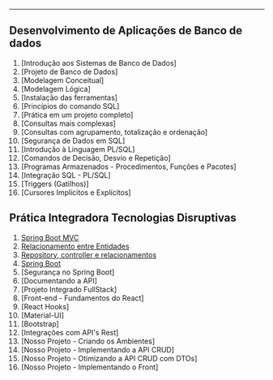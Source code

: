 ___

## Desenvolvimento de Aplicações de Banco de dados
1. [Introdução aos Sistemas de Banco de Dados]
2. [Projeto de Banco de Dados]
3. [Modelagem Conceitual]
4. [Modelagem Lógica]
5. [Instalação das ferramentas]
6. [Princípios do comando SQL]
7. [Prática em um projeto completo]
8. [Consultas mais complexas]
9. [Consultas com agrupamento, totalização e ordenação]
10. [Segurança de Dados em SQL]
11. [Introdução à Linguagem PL/SQL]
12. [Comandos de Decisão, Desvio e Repetição]
13. [Programas Armazenados - Procedimentos, Funções e Pacotes]
14. [Integração SQL - PL/SQL]
15. [Triggers (Gatilhos)]
16. [Cursores Implícitos e Explícitos]


## Prática Integradora Tecnologias Disruptivas
1. [Spring Boot MVC](../Java/Spring%20Boot%20MVC.md)
2. [Relacionamento entre Entidades](../Java/Relacionamento%20entre%20Entidades.md)
3. [Repository, controller e relacionamentos](../Java/Repository,%20controller%20e%20relacionamentos.md)
4. [Spring Boot]()
5. [Segurança no Spring Boot]
6. [Documentando a API]
7. [Projeto Integrado FullStack]
8. [Front-end - Fundamentos do React]
9. [React Hooks]
10. [Material-UI]
11. [Bootstrap]
12. [Integrações com API's Rest]
13. [Nosso Projeto - Criando os Ambientes]
14. [Nosso Projeto - Implementando a API CRUD]
15. [Nosso Projeto - Otimizando a API CRUD com DTOs]
16. [Nosso Projeto - Implementando o Front]